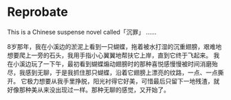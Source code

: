 # Reprobate
This is a Chinese suspense novel called「沉罪」
......

8岁那年，我在小溪边的淤泥上看到一只蝴蝶，拖着被水打湿的沉重翅膀，艰难地想要爬上一旁的石头，我用手指小心翼翼地帮扶它上岸，直到它终于飞起来。
我在小溪边玩了一下午，最初看到蝴蝶煽动翅膀时的那种喜悦感慢慢被时间消磨殆尽，我感到无聊，于是我抓住那只蝴蝶，沿着它翅膀上漂亮的纹路，一点、一点撕开。
它极力想要从我手里挣脱，阳光衬得它好美，可惜最后只留下一地残渣，就好像那种美从来没出现过一样。那种无聊的感觉，又开始了。
